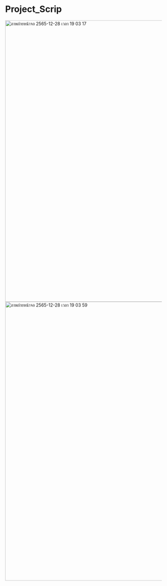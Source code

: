 # Project_Scrip

<img width="902" alt="ภาพถ่ายหน้าจอ 2565-12-28 เวลา 19 03 17" src="https://user-images.githubusercontent.com/88104340/209809400-30b5d4eb-d438-4ed7-8150-befda92b3b97.png">


<img width="894" alt="ภาพถ่ายหน้าจอ 2565-12-28 เวลา 19 03 59" src="https://user-images.githubusercontent.com/88104340/209809444-1173a922-9e45-4704-83b2-a2d3b3c6e7f6.png">
